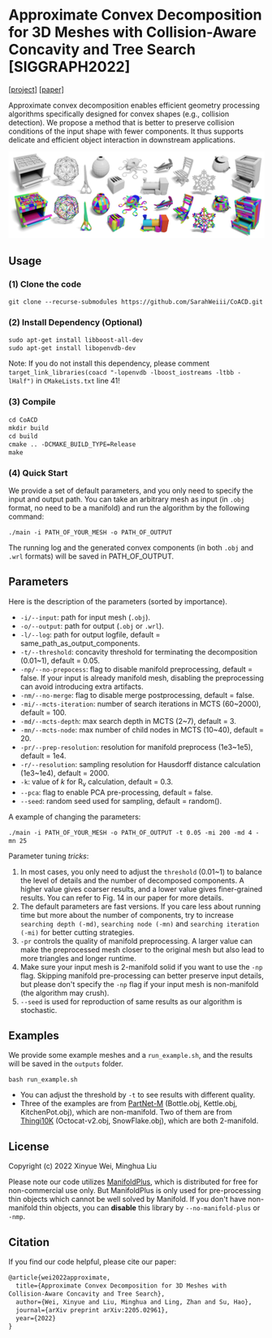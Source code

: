 # Approximate Convex Decomposition for 3D Meshes with Collision-Aware Concavity and Tree Search [SIGGRAPH2022]
 [\[project\]](https://colin97.github.io/CoACD/) [\[paper\]](https://arxiv.org/pdf/2205.02961.pdf)

Approximate convex decomposition enables efficient geometry processing algorithms specifically designed for convex shapes (e.g., collision detection). We propose a method that is better to preserve collision conditions of the input shape with fewer components. It thus supports delicate and efficient object interaction in downstream applications.

![avatar](examples/teaser.png)

## Usage

### (1) Clone the code

```
git clone --recurse-submodules https://github.com/SarahWeiii/CoACD.git
```

### (2) Install Dependency (Optional)

```
sudo apt-get install libboost-all-dev
sudo apt-get install libopenvdb-dev
```
Note: If you do not install this dependency, please comment `target_link_libraries(coacd "-lopenvdb -lboost_iostreams -ltbb -lHalf")` in `CMakeLists.txt` line 41!

### (3) Compile

```
cd CoACD
mkdir build
cd build
cmake .. -DCMAKE_BUILD_TYPE=Release
make
```

### (4) Quick Start
We provide a set of default parameters, and you only need to specify the input and output path. You can take an arbitrary mesh as input (in `.obj` format, no need to be a manifold) and run the algorithm by the following command:
```
./main -i PATH_OF_YOUR_MESH -o PATH_OF_OUTPUT
```

The running log and the generated convex components (in both `.obj` and `.wrl` formats) will be saved in PATH_OF_OUTPUT.


## Parameters

Here is the description of the parameters (sorted by importance).

* `-i/--input`: path for input mesh (`.obj`).
* `-o/--output`: path for output (`.obj` or `.wrl`).
* `-l/--log`: path for output logfile, default = same_path_as_output_components.
* `-t/--threshold`:  concavity threshold for terminating the decomposition (0.01~1), default = 0.05.
* `-np/--no-prepocess`: flag to disable manifold preprocessing, default = false. If your input is already manifold mesh, disabling the preprocessing can avoid introducing extra artifacts.
* `-nm/--no-merge`: flag to disable merge postprocessing, default = false.
* `-mi/--mcts-iteration`: number of search iterations in MCTS (60~2000), default = 100.
* `-md/--mcts-depth`: max search depth in MCTS (2~7), default = 3.
* `-mn/--mcts-node`: max number of child nodes in MCTS (10~40), default = 20.
* `-pr/--prep-resolution`: resolution for manifold preprocess (1e3~1e5), default = 1e4.
* `-r/--resolution`: sampling resolution for Hausdorff distance calculation (1e3~1e4), default = 2000.
* `-k`: value of $k$ for $\operatorname{R_v}$ calculation, default = 0.3.
* `--pca`: flag to enable PCA pre-processing, default = false.
* `--seed`: random seed used for sampling, default = random().

A example of changing the parameters:
```
./main -i PATH_OF_YOUR_MESH -o PATH_OF_OUTPUT -t 0.05 -mi 200 -md 4 -mn 25
```

Parameter tuning *tricks*: 
1. In most cases, you only need to adjust the `threshold` (0.01~1) to balance the level of details and the number of decomposed components. A higher value gives coarser results, and a lower value gives finer-grained results. You can refer to Fig. 14 in our paper for more details.
2. The default parameters are fast versions. If you care less about running time but more about the number of components, try to increase `searching depth (-md)`, `searching node (-mn)` and `searching iteration (-mi)` for better cutting strategies.
3. `-pr` controls the quality of manifold preprocessing. A larger value can make the preprocessed mesh closer to the original mesh but also lead to more triangles and longer runtime.
4. Make sure your input mesh is 2-manifold solid if you want to use the `-np` flag. Skipping manifold pre-processing can better preserve input details, but please don't specify the `-np` flag if your input mesh is non-manifold (the algorithm may crush).
5. `--seed` is used for reproduction of same results as our algorithm is stochastic.

## Examples

We provide some example meshes and a `run_example.sh`, and the results will be saved in the `outputs` folder.
```
bash run_example.sh
```
* You can adjust the threshold by `-t` to see results with different quality.
* Three of the examples are from [PartNet-M](https://sapien.ucsd.edu/browse) (Bottle.obj, Kettle.obj, KitchenPot.obj), which are non-manifold. Two of them are from [Thingi10K](https://ten-thousand-models.appspot.com/) (Octocat-v2.obj, SnowFlake.obj), which are both 2-manifold.

## License

Copyright (c) 2022 Xinyue Wei, Minghua Liu

Please note our code utilizes [ManifoldPlus](https://github.com/hjwdzh/ManifoldPlus), which is distributed for free for non-commercial use only. But ManifoldPlus is only used for pre-processing thin objects which cannot be well solved by Manifold. If you don't have non-manifold thin objects, you can **disable** this library by `--no-manifold-plus` or `-nmp`. 

## Citation

If you find our code helpful, please cite our paper:

```
@article{wei2022approximate,
  title={Approximate Convex Decomposition for 3D Meshes with Collision-Aware Concavity and Tree Search},
  author={Wei, Xinyue and Liu, Minghua and Ling, Zhan and Su, Hao},
  journal={arXiv preprint arXiv:2205.02961},
  year={2022}
}
```
